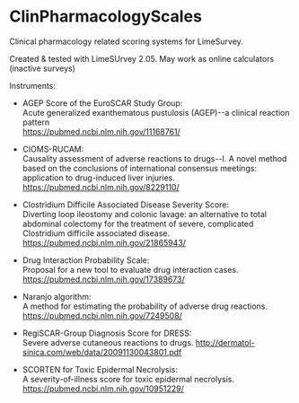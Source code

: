 # ClinPharmacologyScales
Clinical pharmacology related scoring systems for LimeSurvey.

Created & tested with LimeSUrvey 2.05.
May work as online calculators (inactive surveys)

Instruments:

- AGEP Score of the EuroSCAR Study Group:  
Acute generalized exanthematous pustulosis (AGEP)--a clinical reaction pattern  
https://pubmed.ncbi.nlm.nih.gov/11168761/


- CIOMS-RUCAM:  
Causality assessment of adverse reactions to drugs--I. A novel method based on the conclusions of international consensus meetings: application to drug-induced liver injuries.
https://pubmed.ncbi.nlm.nih.gov/8229110/


- Clostridium Difficile Associated Disease Severity Score:  
Diverting loop ileostomy and colonic lavage: an alternative to total abdominal colectomy for the treatment of severe, complicated Clostridium difficile associated disease.
https://pubmed.ncbi.nlm.nih.gov/21865943/


- Drug Interaction Probability Scale:  
Proposal for a new tool to evaluate drug interaction cases.
https://pubmed.ncbi.nlm.nih.gov/17389673/


- Naranjo algorithm:  
A method for estimating the probability of adverse drug reactions.
https://pubmed.ncbi.nlm.nih.gov/7249508/


- RegiSCAR-Group Diagnosis Score for DRESS:  
Severe adverse cutaneous reactions to drugs.
http://dermatol-sinica.com/web/data/20091130043801.pdf


- SCORTEN for Toxic Epidermal Necrolysis:  
A severity-of-illness score for toxic epidermal necrolysis.
https://pubmed.ncbi.nlm.nih.gov/10951229/

